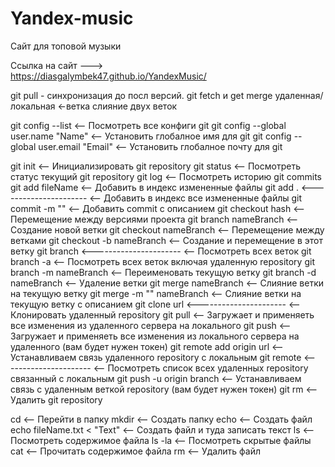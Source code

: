 # Yandex-music
Сайт для топовой музыки

Ссылка на сайт --->  
https://diasgalymbek47.github.io/YandexMusic/

git pull - синхронизация до посл версий.
git fetch и get merge удаленная/локальная <-ветка слияние двух веток


<!-- --------------------------- -->

git config --list 			<-- Посмотреть все конфиги git
git config --global user.name "Name"    <-- Установить глобалное имя для git
git config --global user.email "Email"  <-- Установить глобалное почту для git

git init 				<-- Инициализировать git repository
git status 				<-- Посмотреть статус текущий git repository
git log 				<-- Посмотреть историю git commits
git add fileName 			<-- Добавить в индекс измененные файлы
git add . 	<---------------------- <-- Добавить в индекс все измененные файлы
git commit -m "" 			<-- Добавить commit с описанием
git checkout hash 			<-- Перемещение между версиями проекта
git branch nameBranch 			<-- Создание новой ветки
git checkout nameBranch 		<-- Перемещение между ветками
git checkout -b nameBranch 		<-- Создание и перемещение в этот ветку
git branch 	<---------------------- <-- Посмотреть всех веток
git branch -a				<-- Посмотреть всех веток включая удаленную repository
git branch -m nameBranch		<-- Переименовать текущую ветку
git branch -d nameBranch		<-- Удаление ветки
git merge nameBranch 			<-- Слияние ветки на текущую ветку
git merge -m "" nameBranch 		<-- Слияние ветки на текущую ветку c описанием
git clone url	<---------------------- <-- Клонировать удаленный repository
git pull 				<-- Загружает и применяеть все изменения из удаленного сервера на локального
git push 				<-- Загружает и применяеть все изменения из локального сервера на удаленного (вам будет нужен токен)
git remote add origin url 		<-- Устанавливаем связь удаленного repository с локальным
git remote 	<---------------------- <-- Посмотреть список всех удаленных repository связанный с локальным
git push -u origin branch 		<-- Устанавливаем связь с удаленным веткой repository (вам будет нужен токен)
git rm 					<-- Удалить git repository

cd 					<-- Перейти в папку
mkdir 					<-- Создать папку
echo 					<-- Создать файл
echo fileName.txt < "Text" 		<-- Создать файл и туда записать текст
ls 					<-- Посмотреть содержимое файла
ls -la 					<-- Посмотреть скрытые файлы
cat 					<-- Прочитать содержимое файла
rm 					<-- Удалить файл
